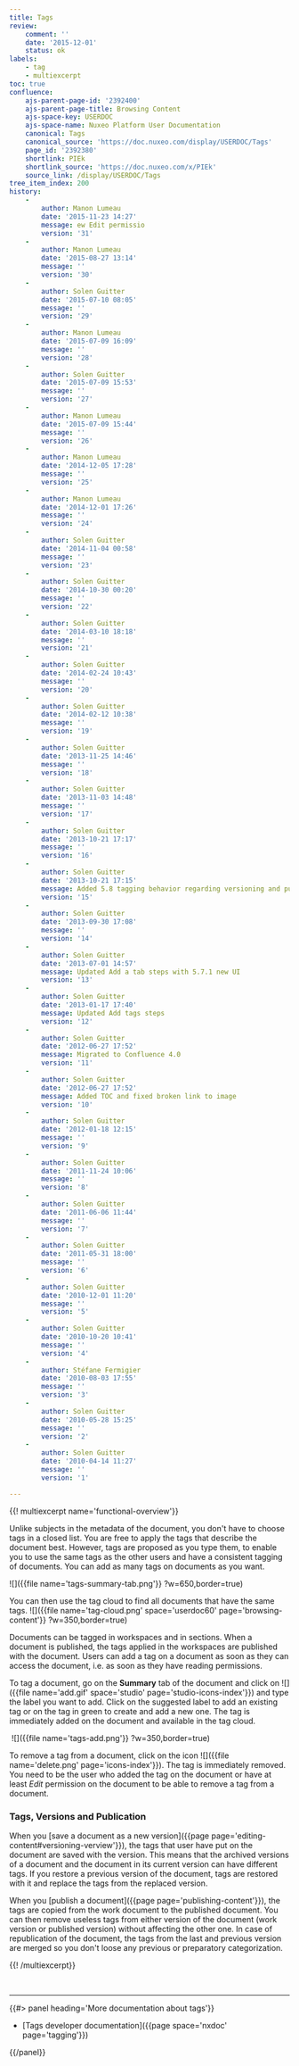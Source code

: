 ```yaml
---
title: Tags
review:
    comment: ''
    date: '2015-12-01'
    status: ok
labels:
    - tag
    - multiexcerpt
toc: true
confluence:
    ajs-parent-page-id: '2392400'
    ajs-parent-page-title: Browsing Content
    ajs-space-key: USERDOC
    ajs-space-name: Nuxeo Platform User Documentation
    canonical: Tags
    canonical_source: 'https://doc.nuxeo.com/display/USERDOC/Tags'
    page_id: '2392380'
    shortlink: PIEk
    shortlink_source: 'https://doc.nuxeo.com/x/PIEk'
    source_link: /display/USERDOC/Tags
tree_item_index: 200
history:
    -
        author: Manon Lumeau
        date: '2015-11-23 14:27'
        message: ew Edit permissio
        version: '31'
    -
        author: Manon Lumeau
        date: '2015-08-27 13:14'
        message: ''
        version: '30'
    -
        author: Solen Guitter
        date: '2015-07-10 08:05'
        message: ''
        version: '29'
    -
        author: Manon Lumeau
        date: '2015-07-09 16:09'
        message: ''
        version: '28'
    -
        author: Solen Guitter
        date: '2015-07-09 15:53'
        message: ''
        version: '27'
    -
        author: Manon Lumeau
        date: '2015-07-09 15:44'
        message: ''
        version: '26'
    -
        author: Manon Lumeau
        date: '2014-12-05 17:28'
        message: ''
        version: '25'
    -
        author: Manon Lumeau
        date: '2014-12-01 17:26'
        message: ''
        version: '24'
    -
        author: Solen Guitter
        date: '2014-11-04 00:58'
        message: ''
        version: '23'
    -
        author: Solen Guitter
        date: '2014-10-30 00:20'
        message: ''
        version: '22'
    -
        author: Solen Guitter
        date: '2014-03-10 18:18'
        message: ''
        version: '21'
    -
        author: Solen Guitter
        date: '2014-02-24 10:43'
        message: ''
        version: '20'
    -
        author: Solen Guitter
        date: '2014-02-12 10:38'
        message: ''
        version: '19'
    -
        author: Solen Guitter
        date: '2013-11-25 14:46'
        message: ''
        version: '18'
    -
        author: Solen Guitter
        date: '2013-11-03 14:48'
        message: ''
        version: '17'
    -
        author: Solen Guitter
        date: '2013-10-21 17:17'
        message: ''
        version: '16'
    -
        author: Solen Guitter
        date: '2013-10-21 17:15'
        message: Added 5.8 tagging behavior regarding versioning and publication
        version: '15'
    -
        author: Solen Guitter
        date: '2013-09-30 17:08'
        message: ''
        version: '14'
    -
        author: Solen Guitter
        date: '2013-07-01 14:57'
        message: Updated Add a tab steps with 5.7.1 new UI
        version: '13'
    -
        author: Solen Guitter
        date: '2013-01-17 17:40'
        message: Updated Add tags steps
        version: '12'
    -
        author: Solen Guitter
        date: '2012-06-27 17:52'
        message: Migrated to Confluence 4.0
        version: '11'
    -
        author: Solen Guitter
        date: '2012-06-27 17:52'
        message: Added TOC and fixed broken link to image
        version: '10'
    -
        author: Solen Guitter
        date: '2012-01-18 12:15'
        message: ''
        version: '9'
    -
        author: Solen Guitter
        date: '2011-11-24 10:06'
        message: ''
        version: '8'
    -
        author: Solen Guitter
        date: '2011-06-06 11:44'
        message: ''
        version: '7'
    -
        author: Solen Guitter
        date: '2011-05-31 18:00'
        message: ''
        version: '6'
    -
        author: Solen Guitter
        date: '2010-12-01 11:20'
        message: ''
        version: '5'
    -
        author: Solen Guitter
        date: '2010-10-20 10:41'
        message: ''
        version: '4'
    -
        author: Stéfane Fermigier
        date: '2010-08-03 17:55'
        message: ''
        version: '3'
    -
        author: Solen Guitter
        date: '2010-05-28 15:25'
        message: ''
        version: '2'
    -
        author: Solen Guitter
        date: '2010-04-14 11:27'
        message: ''
        version: '1'

---
```

{{! multiexcerpt name='functional-overview'}}

Unlike subjects in the metadata of the document, you don't have to choose tags in a closed list. You are free to apply the tags that describe the document best. However, tags are proposed as you type them, to enable you to use the same tags as the other users and have a consistent tagging of documents.&nbsp;You can add as many tags on documents as you want.

![]({{file name='tags-summary-tab.png'}} ?w=650,border=true)

You can then use the tag cloud to find all documents that have the same tags.
![]({{file name='tag-cloud.png' space='userdoc60' page='browsing-content'}} ?w=350,border=true)

Documents can be tagged in workspaces and in sections. When a document is published, the tags applied in the workspaces are published with the document. Users can add a tag on a document as soon as they can access the document, i.e. as soon as they have reading permissions.

To tag a document, go on the&nbsp;**Summary**&nbsp;tab of the document and click on&nbsp;![]({{file name='add.gif' space='studio' page='studio-icons-index'}})&nbsp;and type the label you want to add.&nbsp;Click on the suggested label to add an existing tag or on the tag in green&nbsp;to create and add a new one.&nbsp;The tag is immediately added on the document and available in the tag cloud.

&nbsp;![]({{file name='tags-add.png'}} ?w=350,border=true)

To remove a tag from a document, click on the icon&nbsp;![]({{file name='delete.png' page='icons-index'}}).&nbsp;The tag is immediately removed. You need to be the user who added the tag on the document or have at least&nbsp;_Edit_&nbsp;permission on the document to be able to remove a tag from a document.

### Tags, Versions and Publication

When you&nbsp;[save a document as a new version]({{page page='editing-content#versioning-verview'}}), the tags that user have put on the document are saved with the version. This means that the archived versions of a document and the document in its current version can have different tags. If you restore a previous version of the document, tags are restored with it and replace the tags from the replaced version.

When you&nbsp;[publish a document]({{page page='publishing-content'}}), the tags are copied from the work document to the published document. You can then remove useless tags from either version of the document (work version or published version) without affecting the other one. In case of republication of the document, the tags from the last and previous version are merged so you don't loose any previous or preparatory categorization.

{{! /multiexcerpt}}

&nbsp;

* * *

<div class="row" data-equalizer data-equalize-on="medium"><div class="column medium-6">{{#> panel heading='More documentation about tags'}}

*   [Tags developer documentation]({{page space='nxdoc' page='tagging'}})

{{/panel}}</div><div class="column medium-6">

&nbsp;

</div></div>
